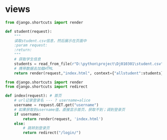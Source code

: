 <!-- views.md --- 
;; 
;; Description: 
;; Author: Hongyi Wu(吴鸿毅)
;; Email: wuhongyi@qq.com 
;; Created: 一 5月 13 09:51:57 2019 (+0800)
;; Last-Updated: 一 5月 13 10:10:12 2019 (+0800)
;;           By: Hongyi Wu(吴鸿毅)
;;     Update #: 2
;; URL: http://wuhongyi.cn -->

# views

```python
from django.shortcuts import render

def student(request):
    """
    读取student.csv信息，然后展示在页面中
    :param request: 
    :return: 
    """
    # 获取学生信息
    students = read_from_file(r"D:\python\project\Dj010301\student.csv")
    # 携带数据去加载HTML
    return render(request,"index.html", context={"allstudent":students})
```


```python
from django.shortcuts import render
from django.shortcuts import redirect

def index(request): # 首页
    # url记录登录名 --- ? username=alice
    username = request.GET.get("username")
    # 如果获取到username值，直接显示首页，获取不到；调到登录页
    if username:
        return render(request, 'index.html')
    else:
        # 跳转到登录页
        return redirect("/login/")
```



<!-- views.md ends here -->

